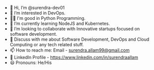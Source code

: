- 👋 Hi, I’m @surendra-dev01
- 👀 I’m interested in DevOps.
- 👨‍💻 I'm good in Python Programming.
- 🌱 I’m currently learning NodeJS and Kubernetes.
- 💞️ I’m looking to collaborate with Innovative startups focused on software development.
- 💬 Discuss with me about Software Development, DevOps and Cloud Computing or any tech related stuff. 
- 📫 How to reach me: Email - surendra.allam99@gmail.com
- 👤 LinkedIn Profile - https://www.linkedin.com/in/surendraallam 
- 😃 Pronouns: He/His

<!---
SurendraAllam/SurendraAllam is a ✨ special ✨ repository because its `README.md` (this file) appears on your GitHub profile.
You can click the Preview link to take a look at your changes.
--->
